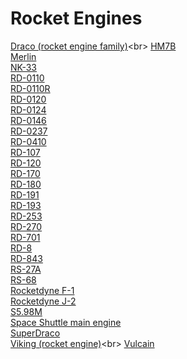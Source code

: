# Rocket Engines
[Draco (rocket engine family)](https://en.wikipedia.org/wiki/Draco_(rocket_engine_family))<br>
[HM7B](https://en.wikipedia.org/wiki/HM7B)<br>
[Merlin](https://en.wikipedia.org/wiki/Merlin)<br>
[NK-33](https://en.wikipedia.org/wiki/NK-33)<br>
[RD-0110](https://en.wikipedia.org/wiki/RD-0110)<br>
[RD-0110R](https://en.wikipedia.org/wiki/RD-0110R)<br>
[RD-0120](https://en.wikipedia.org/wiki/RD-0120)<br>
[RD-0124](https://en.wikipedia.org/wiki/RD-0124)<br>
[RD-0146](https://en.wikipedia.org/wiki/RD-0146)<br>
[RD-0237](https://en.wikipedia.org/wiki/RD-0237)<br>
[RD-0410](https://en.wikipedia.org/wiki/RD-0410)<br>
[RD-107](https://en.wikipedia.org/wiki/RD-107)<br>
[RD-120](https://en.wikipedia.org/wiki/RD-120)<br>
[RD-170](https://en.wikipedia.org/wiki/RD-170)<br>
[RD-180](https://en.wikipedia.org/wiki/RD-180)<br>
[RD-191](https://en.wikipedia.org/wiki/RD-191)<br>
[RD-193](https://en.wikipedia.org/wiki/RD-193)<br>
[RD-253](https://en.wikipedia.org/wiki/RD-253)<br>
[RD-270](https://en.wikipedia.org/wiki/RD-270)<br>
[RD-701](https://en.wikipedia.org/wiki/RD-701)<br>
[RD-8](https://en.wikipedia.org/wiki/RD-8)<br>
[RD-843](https://en.wikipedia.org/wiki/RD-843)<br>
[RS-27A](https://en.wikipedia.org/wiki/RS-27A)<br>
[RS-68](https://en.wikipedia.org/wiki/RS-68)<br>
[Rocketdyne F-1](https://en.wikipedia.org/wiki/Rocketdyne_F-1)<br>
[Rocketdyne J-2](https://en.wikipedia.org/wiki/Rocketdyne_J-2)<br>
[S5.98M](https://en.wikipedia.org/wiki/S5.98M)<br>
[Space Shuttle main engine](https://en.wikipedia.org/wiki/Space_Shuttle_main_engine)<br>
[SuperDraco](https://en.wikipedia.org/wiki/SuperDraco)<br>
[Viking (rocket engine)](https://en.wikipedia.org/wiki/Viking_(rocket_engine))<br>
[Vulcain](https://en.wikipedia.org/wiki/Vulcain)<br>
